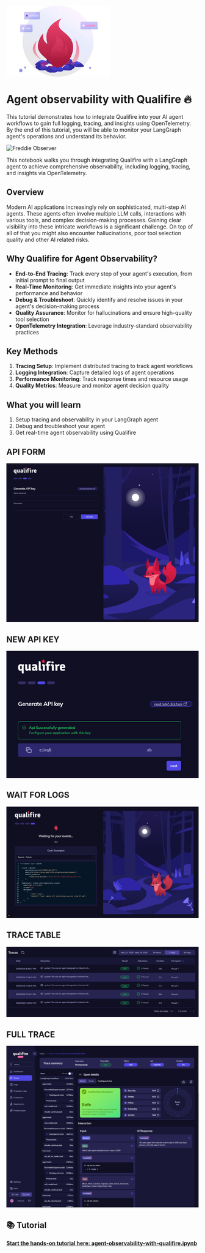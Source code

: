 ![logo](https://github.com/Tanujkumar24/openai-sql-agent-observability/blob/main/download.jpg)

# Agent observability with Qualifire 🔥

This tutorial demonstrates how to integrate Qualifire into your AI agent workflows to gain full logging, tracing, and insights using OpenTelemetry. By the end of this tutorial, you will be able to monitor your LangGraph agent's operations and understand its behavior.

<img src="./assets/freddie-observer.png" alt="Freddie Observer" width="200px">

This notebook walks you through integrating Qualifire with a LangGraph agent to achieve comprehensive observability, including logging, tracing, and insights via OpenTelemetry.

## Overview

Modern AI applications increasingly rely on sophisticated, multi-step AI agents. These agents often involve multiple LLM calls, interactions with various tools, and complex decision-making processes. Gaining clear visibility into these intricate workflows is a significant challenge. On top of all of that you might also encounter hallucinations, poor tool selection quality and other AI related risks.

## Why Qualifire for Agent Observability?

- **End-to-End Tracing**: Track every step of your agent's execution, from initial prompt to final output
- **Real-Time Monitoring**: Get immediate insights into your agent's performance and behavior
- **Debug & Troubleshoot**: Quickly identify and resolve issues in your agent's decision-making process
- **Quality Assurance**: Monitor for hallucinations and ensure high-quality tool selection
- **OpenTelemetry Integration**: Leverage industry-standard observability practices

## Key Methods

1. **Tracing Setup**: Implement distributed tracing to track agent workflows
2. **Logging Integration**: Capture detailed logs of agent operations
3. **Performance Monitoring**: Track response times and resource usage
4. **Quality Metrics**: Measure and monitor agent decision quality

## What you will learn

1. Setup tracing and observability in your LangGraph agent
2. Debug and troubleshoot your agent
3. Get real-time agent observability using Qualifire
##
## API FORM
![api-key-form](https://github.com/Tanujkumar24/openai-sql-agent-observability/blob/main/api-key-form.png)
## NEW API KEY
![new-api-key](https://github.com/Tanujkumar24/openai-sql-agent-observability/blob/main/new-api-key.png
)
## WAIT FOR LOGS  
![wait-for-logs](https://github.com/Tanujkumar24/openai-sql-agent-observability/blob/main/wait-for-logs.png)
## TRACE TABLE
![trace-table](https://github.com/Tanujkumar24/openai-sql-agent-observability/blob/main/traces-table.png
)
## FULL TRACE
![full-trace](https://github.com/Tanujkumar24/openai-sql-agent-observability/blob/main/full-trace.png)
## 📚 Tutorial

**[Start the hands-on tutorial here: agent-observability-with-qualifire.ipynb](https://github.com/Tanujkumar24/openai-sql-agent-observability/blob/main/agent-observability-with-qualifire.ipynb)**
